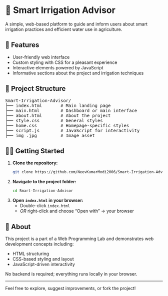 # 🌱 Smart Irrigation Advisor

A simple, web-based platform to guide and inform users about smart irrigation practices and efficient water use in agriculture.

## 🚀 Features

- User-friendly web interface
- Custom styling with CSS for a pleasant experience
- Interactive elements powered by JavaScript
- Informative sections about the project and irrigation techniques

## 📁 Project Structure
<pre>
Smart-Irrigation-Advisor/
├── index.html       # Main landing page
├── main.html        # Dashboard or main interface
├── about.html       # About the project
├── style.css        # General styles
├── home.css         # Homepage-specific styles
├── script.js        # JavaScript for interactivity
├── img_.jpg         # Image asset
</pre>

## 🧑‍💻 Getting Started

1. **Clone the repository:**
    ```bash
    git clone https://github.com/NeevKumarModi2006/Smart-Irrigation-Advisor.git
    ```
2. **Navigate to the project folder:**
    ```bash
    cd Smart-Irrigation-Advisor
    ```
3. **Open `index.html` in your browser:**
    - Double-click `index.html`  
    - *OR* right-click and choose “Open with” → your browser

## 📖 About

This project is a part of a Web Programming Lab and demonstrates web development concepts including:
- HTML structuring
- CSS-based styling and layout
- JavaScript-driven interactivity

No backend is required; everything runs locally in your browser.

---

Feel free to explore, suggest improvements, or fork the project!

